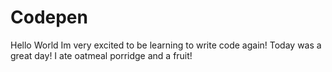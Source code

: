 # Codepen
Hello World
Im very excited to be learning to write code again!
Today was a great day! I ate oatmeal porridge and a fruit!
